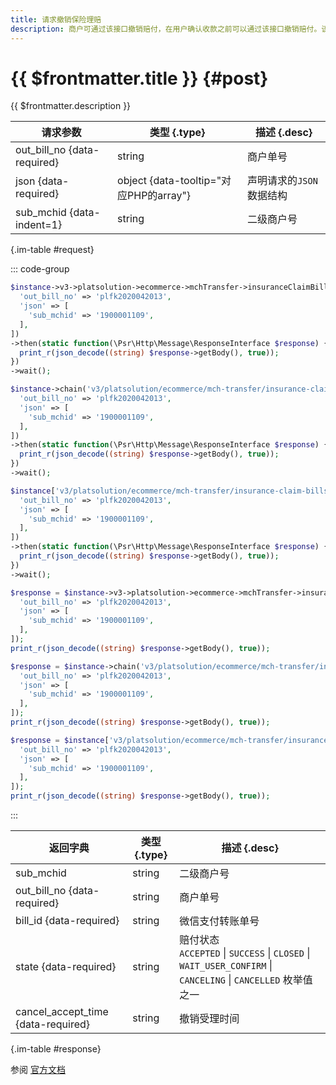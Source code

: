 ```yaml
---
title: 请求撤销保险理赔
description: 商户可通过该接口撤销赔付，在用户确认收款之前可以通过该接口撤销赔付。该接口返回成功仅表示撤销请求已受理，系统会异步处理退款等操作，以最终查询单据返回状态为准。
---
```


# {{ $frontmatter.title }} {#post}

{{ $frontmatter.description }}

| 请求参数 | 类型 {.type} | 描述 {.desc}
| --- | --- | ---
| out_bill_no {data-required} | string | 商户单号
| json {data-required} | object {data-tooltip="对应PHP的array"} | 声明请求的`JSON`数据结构
| sub_mchid {data-indent=1} | string | 二级商户号

{.im-table #request}

::: code-group

```php [异步纯链式]
$instance->v3->platsolution->ecommerce->mchTransfer->insuranceClaimBills->outBillNo->_out_bill_no_->cancel->postAsync([
  'out_bill_no' => 'plfk2020042013',
  'json' => [
    'sub_mchid' => '1900001109',
  ],
])
->then(static function(\Psr\Http\Message\ResponseInterface $response) {
  print_r(json_decode((string) $response->getBody(), true));
})
->wait();
```

```php [异步声明式]
$instance->chain('v3/platsolution/ecommerce/mch-transfer/insurance-claim-bills/out-bill-no/{out_bill_no}/cancel')->postAsync([
  'out_bill_no' => 'plfk2020042013',
  'json' => [
    'sub_mchid' => '1900001109',
  ],
])
->then(static function(\Psr\Http\Message\ResponseInterface $response) {
  print_r(json_decode((string) $response->getBody(), true));
})
->wait();
```

```php [异步属性式]
$instance['v3/platsolution/ecommerce/mch-transfer/insurance-claim-bills/out-bill-no/{out_bill_no}/cancel']->postAsync([
  'out_bill_no' => 'plfk2020042013',
  'json' => [
    'sub_mchid' => '1900001109',
  ],
])
->then(static function(\Psr\Http\Message\ResponseInterface $response) {
  print_r(json_decode((string) $response->getBody(), true));
})
->wait();
```

```php [同步纯链式]
$response = $instance->v3->platsolution->ecommerce->mchTransfer->insuranceClaimBills->outBillNo->_out_bill_no_->cancel->post([
  'out_bill_no' => 'plfk2020042013',
  'json' => [
    'sub_mchid' => '1900001109',
  ],
]);
print_r(json_decode((string) $response->getBody(), true));
```

```php [同步声明式]
$response = $instance->chain('v3/platsolution/ecommerce/mch-transfer/insurance-claim-bills/out-bill-no/{out_bill_no}/cancel')->post([
  'out_bill_no' => 'plfk2020042013',
  'json' => [
    'sub_mchid' => '1900001109',
  ],
]);
print_r(json_decode((string) $response->getBody(), true));
```

```php [同步属性式]
$response = $instance['v3/platsolution/ecommerce/mch-transfer/insurance-claim-bills/out-bill-no/{out_bill_no}/cancel']->post([
  'out_bill_no' => 'plfk2020042013',
  'json' => [
    'sub_mchid' => '1900001109',
  ],
]);
print_r(json_decode((string) $response->getBody(), true));
```

:::

| 返回字典 | 类型 {.type} | 描述 {.desc}
| --- | --- | ---
| sub_mchid | string | 二级商户号
| out_bill_no {data-required} | string | 商户单号
| bill_id {data-required} | string | 微信支付转账单号
| state {data-required} | string | 赔付状态<br/>`ACCEPTED` \| `SUCCESS` \| `CLOSED` \| `WAIT_USER_CONFIRM` \| `CANCELING` \| `CANCELLED` 枚举值之一
| cancel_accept_time {data-required} | string | 撤销受理时间

{.im-table #response}

参阅 [官方文档](https://pay.weixin.qq.com/doc/v3/partner/4013504186)
